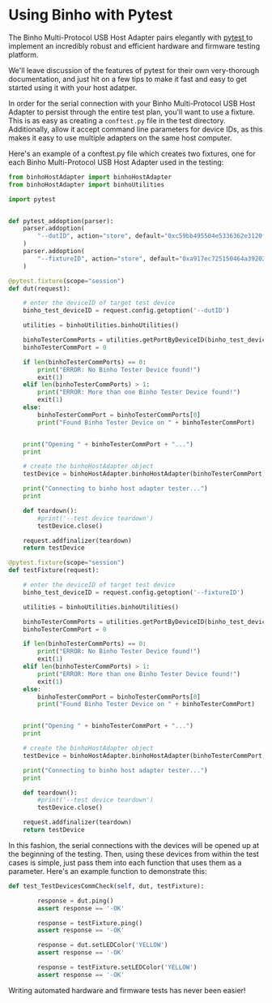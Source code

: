 # Using Binho with Pytest

The Binho Multi-Protocol USB Host Adapter pairs elegantly with [pytest ](https://docs.pytest.org/en/latest/)to implement an incredibly robust and efficient hardware and firmware testing platform.

We'll leave discussion of the features of pytest for their own very-thorough documentation, and just hit on a few tips to make it fast and easy to get started using it with your host adatper.

In order for the serial connection with your Binho Multi-Protocol USB Host Adapter to persist through the entire test plan, you'll want to use a fixture. This is as easy as creating a `conftest.py` file in the test directory. Additionally, allow it accept command line parameters for device IDs, as this makes it easy to use multiple adapters on the same host computer.

Here's an example of a conftest.py file which creates two fixtures, one for each Binho Multi-Protocol USB Host Adapter used in the testing:

```python
from binhoHostAdapter import binhoHostAdapter
from binhoHostAdapter import binhoUtilities

import pytest


def pytest_addoption(parser):
    parser.addoption(
        "--dutID", action="store", default="0xc59bb495504e5336362e3120ff032d2c", help="dutID: the GUID of the device to perform the test on"
    )
    parser.addoption(
        "--fixtureID", action="store", default="0xa917ec725150464a39202020ff172123", help="fixtureID: the GUID of the test fixture device"
    )

@pytest.fixture(scope="session")
def dut(request):

	# enter the deviceID of target test device
	binho_test_deviceID = request.config.getoption('--dutID')

	utilities = binhoUtilities.binhoUtilities()

	binhoTesterCommPorts = utilities.getPortByDeviceID(binho_test_deviceID)
	binhoTesterCommPort = 0

	if len(binhoTesterCommPorts) == 0:
	    print("ERROR: No Binho Tester Device found!")
	    exit(1)
	elif len(binhoTesterCommPorts) > 1:
	    print("ERROR: More than one Binho Tester Device found!")
	    exit(1)
	else:
	    binhoTesterCommPort = binhoTesterCommPorts[0]
	    print("Found Binho Tester Device on " + binhoTesterCommPort)


	print("Opening " + binhoTesterCommPort + "...")
	print

	# create the binhoHostAdapter object
	testDevice = binhoHostAdapter.binhoHostAdapter(binhoTesterCommPort)

	print("Connecting to binho host adapter tester...")
	print

	def teardown():
		#print('--test device teardown')
		testDevice.close()

	request.addfinalizer(teardown)
	return testDevice

@pytest.fixture(scope="session")
def testFixture(request):

	# enter the deviceID of target test device
	binho_test_deviceID = request.config.getoption('--fixtureID')

	utilities = binhoUtilities.binhoUtilities()

	binhoTesterCommPorts = utilities.getPortByDeviceID(binho_test_deviceID)
	binhoTesterCommPort = 0

	if len(binhoTesterCommPorts) == 0:
	    print("ERROR: No Binho Tester Device found!")
	    exit(1)
	elif len(binhoTesterCommPorts) > 1:
	    print("ERROR: More than one Binho Tester Device found!")
	    exit(1)
	else:
	    binhoTesterCommPort = binhoTesterCommPorts[0]
	    print("Found Binho Tester Device on " + binhoTesterCommPort)


	print("Opening " + binhoTesterCommPort + "...")
	print

	# create the binhoHostAdapter object
	testDevice = binhoHostAdapter.binhoHostAdapter(binhoTesterCommPort)

	print("Connecting to binho host adapter tester...")
	print

	def teardown():
		#print('--test device teardown')
		testDevice.close()

	request.addfinalizer(teardown)
	return testDevice

```

In this fashion, the serial connections with the devices will be opened up at the beginning of the testing. Then, using these devices from within the test cases is simple, just pass them into each function that uses them as a parameter. Here's an example function to demonstrate this:

```python
def test_TestDevicesCommCheck(self, dut, testFixture):

        response = dut.ping()
        assert response == '-OK'

        response = testFixture.ping()
        assert response == '-OK'

        response = dut.setLEDColor('YELLOW')
        assert response == '-OK'

        response = testFixture.setLEDColor('YELLOW')
        assert response == '-OK'
```

Writing automated hardware and firmware tests has never been easier!

